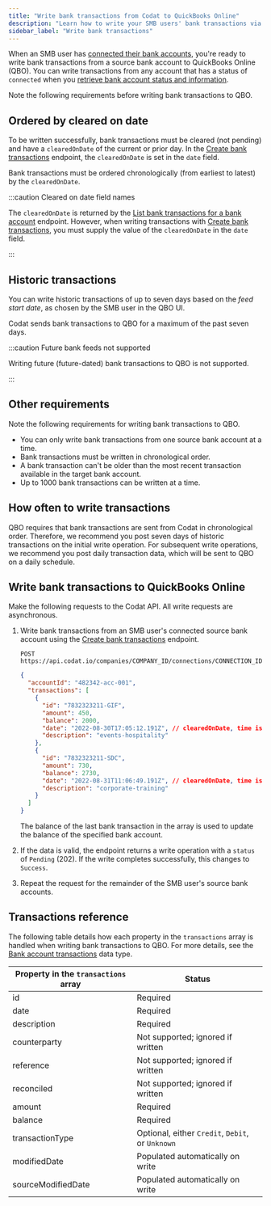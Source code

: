 ```yaml
---
title: "Write bank transactions from Codat to QuickBooks Online"
description: "Learn how to write your SMB users' bank transactions via our QuickBooks Online Bank Feeds integration"
sidebar_label: "Write bank transactions"
---
```


When an SMB user has [connected their bank accounts](/integrations/bank-feeds/qbo-bank-feeds/qbo-bank-feeds-smb-user), you're ready to write bank transactions from a source bank account to QuickBooks Online (QBO). You can write transactions from any account that has a status of `connected` when you [retrieve bank account status and information](/integrations/bank-feeds/qbo-bank-feeds/qbo-bank-feeds-setup#retrieve-bank-account-status-and-information).

Note the following requirements before writing bank transactions to QBO.

## Ordered by cleared on date

To be written successfully, bank transactions must be cleared (not pending) and have a `clearedOnDate` of the current or prior day. In the [Create bank transactions](/accounting-api#/operations/create-bank-transactions) endpoint, the `clearedOnDate` is set in the `date` field.

Bank transactions must be ordered chronologically (from earliest to latest) by the `clearedOnDate`.

:::caution Cleared on date field names

The `clearedOnDate` is returned by the [List bank transactions for a bank account](/accounting-api#/operations/list-bank-account-transactions) endpoint. However, when writing transactions with [Create bank transactions](/accounting-api#/operations/create-bank-transactions), you must supply the value of the `clearedOnDate` in the `date` field.

:::

## Historic transactions

You can write historic transactions of up to seven days based on the _feed start date_, as chosen by the SMB user in the QBO UI.

Codat sends bank transactions to QBO for a maximum of the past seven days.

:::caution Future bank feeds not supported

Writing future (future-dated) bank transactions to QBO is not supported.

:::

## Other requirements

Note the following requirements for writing bank transactions to QBO.

- You can only write bank transactions from one source bank account at a time.
- Bank transactions must be written in chronological order.
- A bank transaction can't be older than the most recent transaction available in the target bank account.
- Up to 1000 bank transactions can be written at a time.

## How often to write transactions

QBO requires that bank transactions are sent from Codat in chronological order. Therefore, we recommend you post seven days of historic transactions on the initial write operation. For subsequent write operations, we recommend you post daily transaction data, which will be sent to QBO on a daily schedule.

## Write bank transactions to QuickBooks Online

Make the following requests to the Codat API. All write requests are asynchronous.

1. Write bank transactions from an SMB user's connected source bank account using the [Create bank transactions](/accounting-api#/operations/create-bank-transactions) endpoint.

   ```http
   POST https://api.codat.io/companies/COMPANY_ID/connections/CONNECTION_ID/push/bankAccounts/ACCOUNT_ID/bankTransactions
   ```

   ```json title="Example request body (all fields are mandatory)"
   {
     "accountId": "482342-acc-001",
     "transactions": [
       {
         "id": "7832323211-GIF",
         "amount": 450,
         "balance": 2000,
         "date": "2022-08-30T17:05:12.191Z", // clearedOnDate, time is optional
         "description": "events-hospitality"
       },
       {
         "id": "7832323211-SDC",
         "amount": 730,
         "balance": 2730,
         "date": "2022-08-31T11:06:49.191Z", // clearedOnDate, time is optional
         "description": "corporate-training"
       }
     ]
   }
   ```

   The balance of the last bank transaction in the array is used to update the balance of the specified bank account.

2. If the data is valid, the endpoint returns a write operation with a `status` of `Pending` (202). If the write completes successfully, this changes to `Success`.

3. Repeat the request for the remainder of the SMB user's source bank accounts.

## Transactions reference

The following table details how each property in the `transactions` array is handled when writing bank transactions to QBO. For more details, see the [Bank account transactions](/accounting-api#/schemas/BankTransactions) data type.

| **Property in the `transactions` array** | **Status**                                       |
| ---------------------------------------- | ------------------------------------------------ |
| id                                       | Required                                         |
| date                                     | Required                                         |
| description                              | Required                                         |
| counterparty                             | Not supported; ignored if written                |
| reference                                | Not supported; ignored if written                |
| reconciled                               | Not supported; ignored if written                |
| amount                                   | Required                                         |
| balance                                  | Required                                         |
| transactionType                          | Optional, either `Credit`, `Debit`, or `Unknown` |
| modifiedDate                             | Populated automatically on write                 |
| sourceModifiedDate                       | Populated automatically on write                 |
